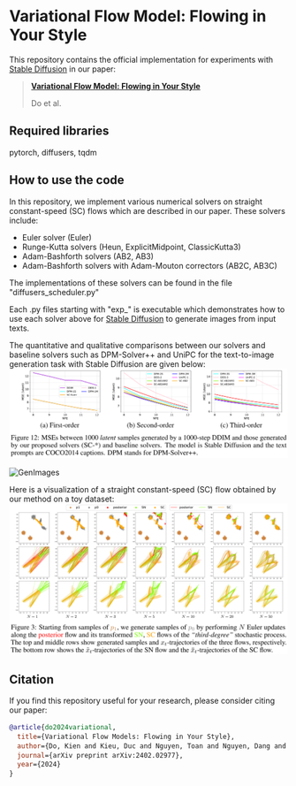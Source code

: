 # Variational Flow Model: Flowing in Your Style


This repository contains the official implementation for experiments with [Stable Diffusion](https://arxiv.org/abs/2112.10752) in our paper:
> [**Variational Flow Model: Flowing in Your Style**](https://arxiv.org/abs/2402.02977)
>
> Do et al.


## Required libraries
pytorch, diffusers, tqdm

## How to use the code
In this repository, we implement various numerical solvers on straight constant-speed (SC) flows which are described in our paper.
These solvers include:
- Euler solver (Euler)
- Runge-Kutta solvers (Heun, ExplicitMidpoint, ClassicKutta3)
- Adam-Bashforth solvers (AB2, AB3)
- Adam-Bashforth solvers with Adam-Mouton correctors (AB2C, AB3C)

The implementations of these solvers can be found in the file "diffusers_scheduler.py"

Each .py files starting with "exp_" is executable which demonstrates 
how to use each solver above for [Stable Diffusion](https://huggingface.co/CompVis/stable-diffusion-v1-4) to generate images from input texts.

The quantitative and qualitative comparisons between our solvers and 
baseline solvers such as DPM-Solver++ and UniPC for the text-to-image generation task 
with Stable Diffusion are given below:
![SolversComparison](./asset/SolverComparison.png)
 
![GenImages](./asset/StableDiffusionGenImage.png)

Here is a visualization of a straight constant-speed (SC) flow 
obtained by our method on a toy dataset:
![SCFlow](./asset/SCFlow.png)


## Citation
If you find this repository useful for your research, please consider citing our paper:

```bibtex
@article{do2024variational,
  title={Variational Flow Models: Flowing in Your Style},
  author={Do, Kien and Kieu, Duc and Nguyen, Toan and Nguyen, Dang and Le, Hung and Nguyen, Dung and Nguyen, Thin},
  journal={arXiv preprint arXiv:2402.02977},
  year={2024}
}
```
